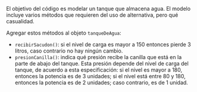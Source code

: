 El objetivo del código es modelar un tanque que almacena agua. El modelo incluye varios métodos que requieren del uso de alternativa, pero qué casualidad.

Agregar estos métodos al objeto `tanqueDeAgua`:

- `recibirSacudon()`: si el nivel de carga es mayor a 150 entonces pierde 3 litros, caso contrario no hay ningún cambio.
- `presionCanilla()`: indica qué presión recibe la canilla que está en la parte de abajo del tanque. Esta presión depende del nivel de carga del tanque, de acuerdo a esta especificación: si el nivel es mayor a 180, entonces la potencia es de 3 unidades; si el nivel está entre 80 y 180, entonces la potencia es de 2 unidades; caso contrario, es de 1 unidad.